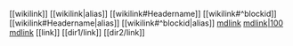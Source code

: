 [[wikilink]]
[[wikilink|alias]]
[[wikilink#Headername]]
[[wikilink#^blockid]]
[[wikilink#Headername|alias]]
[[wikilink#^blockid|alias]]
[mdlink](https://history-computer.com/ModernComputer/Basis/images/Engelbart.jpg)
[mdlink|100](https://history-computer.com/ModernComputer/Basis/images/Engelbart.jpg)
[mdlink](<Slides Demo>)
[[link]]
[[dir1/link]]
[[dir2/link]]
